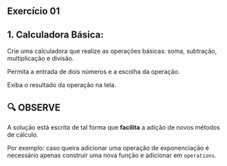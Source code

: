 ## Exercício 01

## 1. Calculadora Básica:

Crie uma calculadora que realize as operações básicas: soma, subtração, multiplicação e divisão.

Permita a entrada de dois números e a escolha da operação.

Exiba o resultado da operação na tela.


## :mag: OBSERVE

A solução está escrita de tal forma que **facilita** a adição de novos métodos de cálculo.

Por exemplo: caso queira adicionar uma operação de exponenciação é necessário apenas construir uma nova função e adicionar em `operations`.
